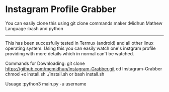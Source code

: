 # Instagram Profile Grabber
You can easily clone this using git clone commands 
maker :Midhun Mathew
Language :bash and python
*************************
This has been succesfully tested in Termux (android) and all other linux operating system.
Using this you can easily watch one's instgram profile providing with more details which in normal can't be watched.

Commands for Downloading:
git clone https://github.com/memidhun/Instagram-Grabber.git
cd Instagram-Grabber
chmod +x install.sh
./install.sh or bash install.sh

Usuage :python3 main.py -u username
